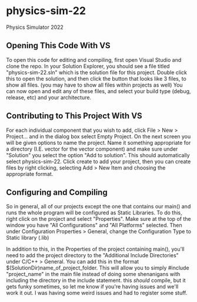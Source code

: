 # physics-sim-22
Physics Simulator 2022

## Opening This Code With VS
To open this code for editing and compiling, first open Visual Studio and clone the repo. 
In your Solution Explorer, you should see a file titled "physics-sim-22.sln" which is the solution file for this project. 
Double click this to open the solution, and then click the button that looks like 3 files, to show all files. (you may have to show all files within projects as well)
You can now open and edit any of these files, and select your build type (debug, release, etc) and your architecture.

## Contributing to This Project With VS
For each individual component that you wish to add, click File > New > Project... and in the dialog box select Empty Project.
On the next screen you will be given options to name the project.  Name it something appropriate for a directory (I.E. vector for the vector component) 
and make sure under "Solution" you select the option "Add to solution". This should automatically select physics-sim-22.
Click create to add your project, then you can create files by right clicking, selecting Add > New Item and choosing the appropriate format.

## Configuring and Compiling
So in general, all of our projects except the one that contains our main() and runs the whole program will be configured as Static Libraries. 
To do this, right click on the project and select "Properties". Make sure at the top of the window you have "All Configurations" and "All Platforms" selected. 
Then under Configuration Properties > General, change the Configuration Type to Static library (.lib)

In addition to this, in the Properties of the project containing main(), you'll need to add the project directory to the "Additional Include Directories" under C/C++ > General.
You can add this in the format $(SolutionDir)name_of_project_folder.
This will allow you to simply #include "project_name" in the main file instead of doing some shenanigans with including the directory in the include statement.
this *should* compile, but it gets funky sometimes, so let me know if you're having issues and we'll work it out. I was having some weird issues and had to register some stuff.